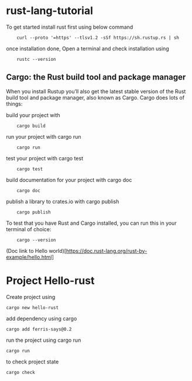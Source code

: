 # rust-lang-tutorial

To get started install rust first using below command

```console 
    curl --proto '=https' --tlsv1.2 -sSf https://sh.rustup.rs | sh
```

once installation done, Open a terminal and check installation using 

```console
    rustc --version
```

## Cargo: the Rust build tool and package manager

When you install Rustup you’ll also get the latest stable version of the Rust build tool and package manager, also known as Cargo. Cargo does lots of things:

build your project with 
```console 
    cargo build
```
run your project with cargo run
```console 
    cargo run
```
test your project with cargo test
```console 
    cargo test
```
build documentation for your project with cargo doc
```console 
    cargo doc
```
publish a library to crates.io with cargo publish
```console 
    cargo publish
```
To test that you have Rust and Cargo installed, you can run this in your terminal of choice:

```console 
    cargo --version
```

(Doc link to Hello world)[https://doc.rust-lang.org/rust-by-example/hello.html]

# Project Hello-rust

Create project using 
```console
cargo new hello-rust
```

add dependency using cargo
```console
cargo add ferris-says@0.2
```

run the project using cargo run
```console
cargo run
```

to check project state
```console
cargo check
```


